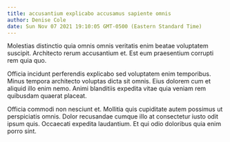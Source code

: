 ```yaml
---
title: accusantium explicabo accusamus sapiente omnis
author: Denise Cole
date: Sun Nov 07 2021 19:10:05 GMT-0500 (Eastern Standard Time)
---
```

Molestias distinctio quia omnis omnis veritatis enim beatae voluptatem suscipit. Architecto rerum accusantium et. Est eum praesentium corrupti rem quia quo.

 Officia incidunt perferendis explicabo sed voluptatem enim temporibus. Minus tempora architecto voluptas dicta sit omnis. Eius dolorem cum et aliquid illo enim nemo. Animi blanditiis expedita vitae quia veniam rem quibusdam quaerat placeat.

 Officia commodi non nesciunt et. Mollitia quis cupiditate autem possimus ut perspiciatis omnis. Dolor recusandae cumque illo at consectetur iusto odit ipsum quis. Occaecati expedita laudantium. Et qui odio doloribus quia enim porro sint.